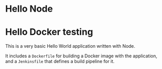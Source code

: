 # Hello Node
# Hello Docker testing
This is a very basic Hello World application written with Node.

It includes a `Dockerfile` for building a Docker image with the application, and a `Jenkinsfile` that defines a build pipeline for it.
